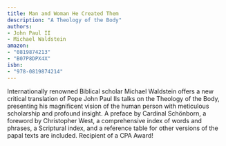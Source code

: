 ```yaml
---
title: Man and Woman He Created Them
description: "A Theology of the Body"
authors:
- John Paul II
- Michael Waldstein
amazon:
- "0819874213"
- "B07P8DPX4X"
isbn:
- "978-0819874214"
---
```

Internationally renowned Biblical scholar Michael Waldstein offers a new critical translation of Pope John Paul IIs talks on the Theology of the Body, presenting his magnificent vision of the human person with meticulous scholarship and profound insight. A preface by Cardinal Schönborn, a foreword by Christopher West, a comprehensive index of words and phrases, a Scriptural index, and a reference table for other versions of the papal texts are included. Recipient of a CPA Award!
